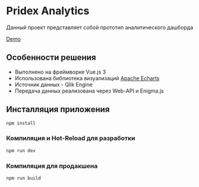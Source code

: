 # Pridex Analytics

Данный проект представляет собой прототип аналитического дашборда

[Demo](https://echarts.apache.org/en/index.html)

## Особенности решения
* Выполнено на фреймворке Vue.js 3
* Использована библиотека визуализаций [Apache Echarts](https://echarts.apache.org/en/index.html)
* Источник данных - Qlik Engine
* Передача данных реализована через Web-API и Enigma.js

## Инсталляция приложения

```sh
npm install
```

### Компиляция и Hot-Reload для разработки

```sh
npm run dev
```

### Компиляция для продакшена

```sh
npm run build
```
